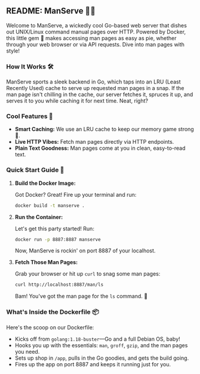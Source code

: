 ## README: ManServe 📘✨

Welcome to ManServe, a wickedly cool Go-based web server that dishes out UNIX/Linux command manual pages over HTTP. Powered by Docker, this little gem 🚀 makes accessing man pages as easy as pie, whether through your web browser or via API requests. Dive into man pages with style!

### How It Works 🛠️

ManServe sports a sleek backend in Go, which taps into an LRU (Least Recently Used) cache to serve up requested man pages in a snap. If the man page isn't chilling in the cache, our server fetches it, spruces it up, and serves it to you while caching it for next time. Neat, right?

### Cool Features 🌟

- **Smart Caching:** We use an LRU cache to keep our memory game strong 💪.
- **Live HTTP Vibes:** Fetch man pages directly via HTTP endpoints.
- **Plain Text Goodness:** Man pages come at you in clean, easy-to-read text.

### Quick Start Guide 🚀

1. **Build the Docker Image:**

    Got Docker? Great! Fire up your terminal and run:

    ```sh
    docker build -t manserve .
    ```

2. **Run the Container:**

    Let's get this party started! Run:

    ```sh
    docker run -p 8887:8887 manserve
    ```

    Now, ManServe is rockin' on port 8887 of your localhost.

3. **Fetch Those Man Pages:**

    Grab your browser or hit up `curl` to snag some man pages:

    ```sh
    curl http://localhost:8887/man/ls
    ```

    Bam! You've got the man page for the `ls` command. 🎉

### What's Inside the Dockerfile 📦

Here's the scoop on our Dockerfile:

- Kicks off from `golang:1.18-buster`—Go and a full Debian OS, baby!
- Hooks you up with the essentials: `man`, `groff`, `gzip`, and the man pages you need.
- Sets up shop in `/app`, pulls in the Go goodies, and gets the build going.
- Fires up the app on port 8887 and keeps it running just for you.
